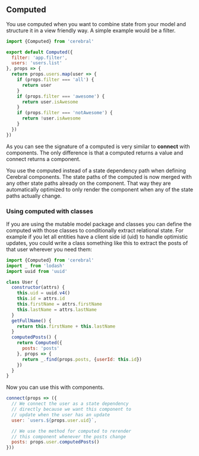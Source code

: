 ## Computed

You use computed when you want to combine state from your model and structure it in a view friendly way. A simple example would be a filter.

```javascript
import {Computed} from 'cerebral'

export default Computed({
  filter: 'app.filter',
  users: 'users.list'
}, props => {
  return props.users.map(user => {
    if (props.filter === 'all') {
      return user
    }
    if (props.filter === 'awesome') {
      return user.isAwesome
    }
    if (props.filter === 'notAwesome') {
      return !user.isAwesome
    }
  })
})
```
As you can see the signature of a computed is very similar to **connect** with components. The only difference is that a computed returns a value and connect returns a component.

You use the computed instead of a state dependency path when defining Cerebral components. The state paths of the computed is now merged with any other state paths already on the component. That way they are automatically optimized to only render the component when any of the state paths actually change.

### Using computed with classes
If you are using the mutable model package and classes you can define the computed with those classes to conditionally extract relational state. For example if you let all entities have a client side id (uid) to handle optimistic updates, you could write a class something like this to extract the posts of that user wherever you need them:

```javascript
import {Computed} from 'cerebral'
import _ from 'lodash'
import uuid from 'uuid'

class User {
  constructor(attrs) {
    this.uid = uuid.v4()
    this.id = attrs.id
    this.firstName = attrs.firstName
    this.lastName = attrs.lastName
  }
  getFullName() {
    return this.firstName + this.lastName
  }
  computedPosts() {
    return Computed({
      posts: 'posts'
    }, props => {
      return _.find(props.posts, {userId: this.id})
    })
  }
}
```

Now you can use this with components.

```javascript
connect(props => ({
  // We connect the user as a state dependency
  // directly because we want this component to
  // update when the user has an update
  user: `users.${props.user.uid}`,

  // We use the method for computed to rerender
  // this component whenever the posts change
  posts: props.user.computedPosts()
}))
```
